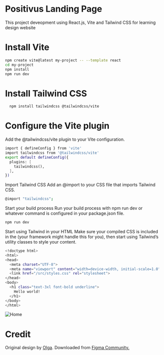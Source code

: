 <h1>Positivus Landing Page</h1>
<p>This project deveopment using React.js, Vite and Tailwind CSS for learning design website</p>

<h1>Install Vite</h1>

```bash
npm create vite@latest my-project -- --template react
cd my-project
npm install
npm run dev
```
<h1>Install Tailwind CSS</h1>

```bash
  npm install tailwindcss @tailwindcss/vite
```
<h1>Configure the Vite plugin</h1>
Add the @tailwindcss/vite plugin to your Vite configuration.

```bash
import { defineConfig } from 'vite'
import tailwindcss from '@tailwindcss/vite'
export default defineConfig({
  plugins: [
    tailwindcss(),
  ],
})
```
Import Tailwind CSS
Add an @import to your CSS file that imports Tailwind CSS.

```bash
@import "tailwindcss";
```
Start your build process
Run your build process with npm run dev or whatever command is configured in your package.json file.
```bash
npm run dev
```
Start using Tailwind in your HTML
Make sure your compiled CSS is included in the <head> (your framework might handle this for you), then start using Tailwind’s utility classes to style your content.

```bash
<!doctype html>
<html>
<head>
  <meta charset="UTF-8">
  <meta name="viewport" content="width=device-width, initial-scale=1.0">
  <link href="/src/styles.css" rel="stylesheet">
</head>
<body>
  <h1 class="text-3xl font-bold underline">
    Hello world!
  </h1>
</body>
</html>
```
![Home](https://github.com/user-attachments/assets/57970942-17e5-4f8c-88fa-e1c232de1e68)
<h1>Credit</h1>
Original design by <a href="https://www.figma.com/@olgaaverchenko">Olga</a>. Downloaded from <a href="https://www.figma.com/community"> Figma Community.</a>
